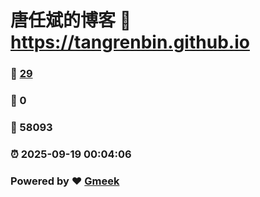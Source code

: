 # 唐任斌的博客 :link: https://tangrenbin.github.io 
### :page_facing_up: [29](https://tangrenbin.github.io/tag.html) 
### :speech_balloon: 0 
### :hibiscus: 58093 
### :alarm_clock: 2025-09-19 00:04:06 
### Powered by :heart: [Gmeek](https://github.com/Meekdai/Gmeek)

